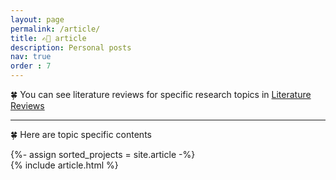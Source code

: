 ```yaml
---
layout: page
permalink: /article/
title: ✍🏻 article
description: Personal posts
nav: true
order : 7
---
```



🍀 You can see literature reviews for specific research topics in [Literature Reviews](/reviews/) 


----

🍀 Here are topic specific contents

<!-- pages/article.md -->
<div class="article">
  {%- assign sorted_projects = site.article  -%}
  <!-- Generate cards for each project -->
  <div class="row">
      {% include article.html %}
  </div>

</div>